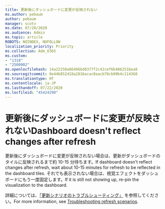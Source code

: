 ```yaml
---
title: 更新後にダッシュボードに変更が反映されない
ms.author: pebaum
author: pebaum
manager: scotv
ms.date: 07/20/2020
ms.audience: Admin
ms.topic: article
ROBOTS: NOINDEX, NOFOLLOW
localization_priority: Priority
ms.collection: Adm_O365
ms.custom:
- "1318"
- "2500002"
ms.openlocfilehash: 14a22250a86496bd8377f2c42cef6b486251bea8
ms.sourcegitcommit: 9e44b852d18a2816acac0aacb78cb99b4c114368
ms.translationtype: HT
ms.contentlocale: ja-JP
ms.lasthandoff: 07/22/2020
ms.locfileid: "45424290"
---
```

# <a name="dashboard-doesnt-reflect-changes-after-refresh"></a><span data-ttu-id="c0567-102">更新後にダッシュボードに変更が反映されない</span><span class="sxs-lookup"><span data-stu-id="c0567-102">Dashboard doesn't reflect changes after refresh</span></span>

<span data-ttu-id="c0567-103">更新後にダッシュボードに変更が反映されない場合は、更新がダッシュボードのタイルに反映されるまで約 10-15 分待ちます。</span><span class="sxs-lookup"><span data-stu-id="c0567-103">If dashboard doesn't reflect changes after refresh, wait about 10-15 minutes for refresh to be reflected in the dashboard tiles.</span></span> <span data-ttu-id="c0567-104">それでも表示されない場合は、視覚エフェクトをダッシュボードにもう一度固定します。</span><span class="sxs-lookup"><span data-stu-id="c0567-104">If it is still not showing up, re-pin the visualization to the dashboard.</span></span>

<span data-ttu-id="c0567-105">詳細については、[「更新シナリオのトラブルシューティング」](https://docs.microsoft.com/power-bi/refresh-troubleshooting-refresh-scenarios) を参照してください。</span><span class="sxs-lookup"><span data-stu-id="c0567-105">For more information, see [Troubleshooting refresh scenarios](https://docs.microsoft.com/power-bi/refresh-troubleshooting-refresh-scenarios).</span></span>
